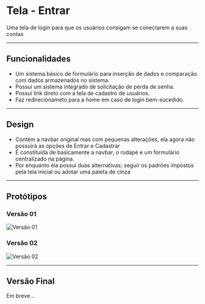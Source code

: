 # Tela - Entrar

Uma tela de login para que os usuários consigam se conectarem a suas contas

---
## Funcionalidades

- Um sistema básico de formulário para inserção de dados e comparação com dados armazenados no sistema.
- Possui um sistema integrado de solicitação de perda de senha.
- Possui link direto com a tela de cadastro de usuários.
- Faz redirecionameto para a home em caso de login bem-sucedido.

---
## Design

- Contém a navbar original mas com pequenas alterações, ela agora não possuirá as opções de Entrar e Cadastrar
- É constituída de basicamente a navbar, o rodapé e um formulário centralizado na página.
- Por enquanto ela possui duas alternativas; seguir os padrões impostos pela tela inicial ou adotar uma paleta de cinza

---
## Protótipos

### Versão 01
![Versão 01](/trabalho-final-web/Imagens/Listas/Login/Vers%C3%A3o%2001.png)

### Versão 02
![Versão 02](/trabalho-final-web/Imagens/Listas/Login/Vers%C3%A3o%2002.png)

---
## Versão Final

Em breve...
